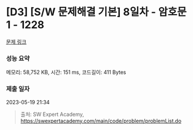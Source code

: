 # [D3] [S/W 문제해결 기본] 8일차 - 암호문1 - 1228 

[문제 링크](https://swexpertacademy.com/main/code/problem/problemDetail.do?contestProbId=AV14w-rKAHACFAYD) 

### 성능 요약

메모리: 58,752 KB, 시간: 151 ms, 코드길이: 411 Bytes

### 제출 일자

2023-05-19 21:34



> 출처: SW Expert Academy, https://swexpertacademy.com/main/code/problem/problemList.do